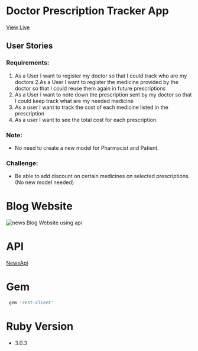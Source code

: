 # Doctor Prescription Tracker App
<a href="[(https://doctor-prescriptions-app.herokuapp.com/)]" target="_blank">View Live</a>
## User Stories
### Requirements:
1. As a User I want to register my doctor so that I could track who are my doctors
2.As a User I want to register the medicine provided by the doctor so that I could reuse them again in future prescriptions
3. As a User I want to note down the prescription sent by my doctor so that I could keep track what are my needed medicine
4. As a user I want to track the cost of each medicine listed in the prescription
5. As a user I want to see the total cost for each prescription.
### Note:
* No need to create a new model for Pharmacist and Patient.
### Challenge:
* Be able to add discount on certain medicines on selected prescriptions. (No new model needed)
# Blog Website
![news](docs/images/news.jpg)
Blog Website using api
# API
<a href="https://newsapi.org/" target="_blank">NewsApi</a>
# Gem
```ruby
 gem 'rest-client'
```
# Ruby Version
* 3.0.3
